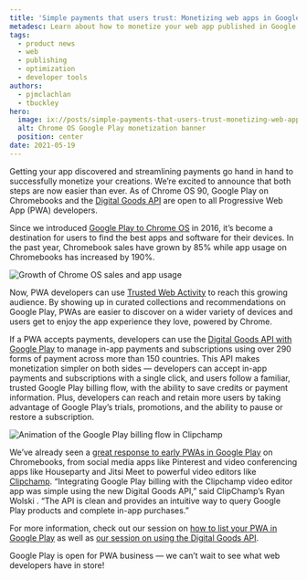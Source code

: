 ```yaml
---
title: 'Simple payments that users trust: Monetizing web apps in Google Play'
metadesc: Learn about how to monetize your web app published in Google Play
tags:
  - product news
  - web
  - publishing
  - optimization
  - developer tools
authors:
  - pjmclachlan
  - tbuckley
hero:
  image: ix://posts/simple-payments-that-users-trust-monetizing-web-apps-in-google-play/hero.png
  alt: Chrome OS Google Play monetization banner
  position: center
date: 2021-05-19
---
```


Getting your app discovered and streamlining payments go hand in hand to successfully monetize your creations. We’re excited to announce that both steps are now easier than ever. As of Chrome OS 90, Google Play on Chromebooks and the [Digital Goods API](https://developer.android.com/google/play/billing) are open to all Progressive Web App (PWA) developers.

Since we introduced [Google Play to Chrome OS](https://blog.google/products/chromebooks/the-google-play-store-coming-to/) in 2016, it’s become a destination for users to find the best apps and software for their devices. In the past year, Chromebook sales have grown by 85% while app usage on Chromebooks has increased by 190%.

![Growth of Chrome OS sales and app usage](ix://posts/simple-payments-that-users-trust-monetizing-web-apps-in-google-play/growth.png)

Now, PWA developers can use [Trusted Web Activity](https://developers.google.com/web/android/trusted-web-activity) to reach this growing audience. By showing up in curated collections and recommendations on Google Play, PWAs are easier to discover on a wider variety of devices and users get to enjoy the app experience they love, powered by Chrome.

If a PWA accepts payments, developers can use the [Digital Goods API with Google Play](https://developer.android.com/google/play/billing) to manage in-app payments and subscriptions using over 290 forms of payment across more than 150 countries. This API makes monetization simpler on both sides — developers can accept in-app payments and subscriptions with a single click, and users follow a familiar, trusted Google Play billing flow, with the ability to save credits or payment information. Plus, developers can reach and retain more users by taking advantage of Google Play’s trials, promotions, and the ability to pause or restore a subscription.

![Animation of the Google Play billing flow in Clipchamp](ix://posts/simple-payments-that-users-trust-monetizing-web-apps-in-google-play/clipchamp.gif)

We’ve already seen a [great response to early PWAs in Google Play](https://blog.google/products/chromebooks/whats-new-chrome-os/dec2020/) on Chromebooks, from social media apps like Pinterest and video conferencing apps like Houseparty and Jitsi Meet to powerful video editors like [Clipchamp](http://web.dev/clipchamp). “Integrating Google Play billing with the Clipchamp video editor app was simple using the new Digital Goods API,” said ClipChamp’s Ryan Wolski . “The API is clean and provides an intuitive way to query Google Play products and complete in-app purchases.”

For more information, check out our session on [how to list your PWA in Google Play](https://youtu.be/ddbHp8tGBwQ) as well as [our session on using the Digital Goods API](https://youtu.be/Ge7VkPC2eM0).

Google Play is open for PWA business — we can’t wait to see what web developers have in store!
